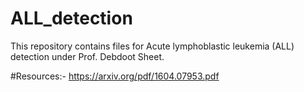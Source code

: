 # ALL_detection
This repository contains files for Acute lymphoblastic leukemia (ALL) detection under Prof. Debdoot Sheet.

#Resources:-
https://arxiv.org/pdf/1604.07953.pdf
